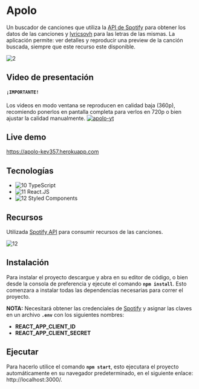 # Apolo
Un buscador de canciones que utiliza la [API de Spotify](https://developer.spotify.com/documentation/web-api/) para obtener los datos de las canciones y [lyricsovh](https://lyricsovh.docs.apiary.io/#) para las letras de las mismas. La aplicación permite: ver detalles y reproducir una preview de la canción buscada, siempre que este recurso este disponible.

![2](https://i.ibb.co/YTDp7cd/responsive-apolo.png)

## Video de presentación
#### **`¡IMPORTANTE!`**
Los videos en modo ventana se reproducen en calidad baja (360p), recomiendo ponerlos en pantalla completa para verlos en 720p o bien ajustar la calidad manualmente. 
[![apolo-yt](https://i.ibb.co/0CPfth7/apolo-yt.png)](https://drive.google.com/file/d/1nA2AtV3LSzcH7RouyZo5MpNO267axh4e/view?usp=sharing)

## Live demo
https://apolo-kev357.herokuapp.com

## Tecnologías
- ![10](https://i.ibb.co/hXmqN5t/typescript.png) TypeScript
- ![11](https://i.ibb.co/7Yb8sZf/react.png) React.JS
- ![12](https://i.ibb.co/fNzydrw/sc.png) Styled Components

## Recursos
Utilizada [Spotify API](https://developer.spotify.com/documentation/web-api/) para consumir recursos de las canciones.

![12](https://i.ibb.co/56Svtgx/spotify-api-overview.png)

## Instalación
Para instalar el proyecto descargue y abra en su editor de código, o bien desde la consola de preferencia y ejecute el comando **`npm install`**. Esto comenzara a instalar todas las dependencias necesarias para correr el proyecto.

**NOTA:** Necesitará obtener las credenciales de [Spotify](https://developer.spotify.com/documentation/web-api/) y asignar las claves en un archivo **`.env`** con los siguientes nombres:
- **REACT_APP_CLIENT_ID**
- **REACT_APP_CLIENT_SECRET**

## Ejecutar
Para hacerlo utilice el comando **`npm start`**, esto ejecutara el proyecto automáticamente en su navegador predeterminado, en el siguiente enlace: http://localhost:3000/.
